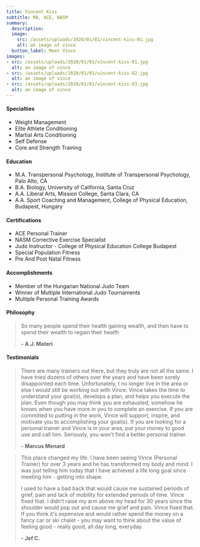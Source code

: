 ```yaml
---
title: Vincent Kiss
subtitle: MA, ACE, NASM
summary:
  description:
  image:
    src: /assets/uploads/2020/01/01/vincent-kiss-01.jpg 
    alt: an image of vince 
  button_label: Meet Vince 
images:
- src: /assets/uploads/2020/01/01/vincent-kiss-01.jpg 
  alt: an image of vince 
- src: /assets/uploads/2020/01/01/vincent-kiss-02.jpg 
  alt: an image of vince 
- src: /assets/uploads/2020/01/01/vincent-kiss-03.jpg 
  alt: an image of vince 
---
```


#### Specialties

- Weight Management
- Elite Athlete Conditioning
- Martial Arts Conditioning
- Self Defense
- Core and Strength Training

#### Education

- M.A. Transpersonal Psychology, Institute of Transpersonal Psychology, Palo Alto, CA
- B.A. Biology, University of California, Santa Cruz
- A.A. Liberal Arts, Mission College, Santa Clara, CA
- A.A. Sport Coaching and Management, College of Physical Education, Budapest, Hungary

#### Certifications

- ACE Personal Trainer
- NASM Corrective Exercise Specialist
- Judo Instructor - College of Physical Education College Budapest
- Special Population Fitness
- Pre And Post Natal Fitness

#### Accomplishments

- Member of the Hungarian National Judo Team
- Winner of Multiple International Judo Tournaments
- Multiple Personal Training Awards

#### Philosophy

> So many people spend their health gaining wealth, and then have to spend their wealth to regain their health
>
> **- A.J. Materi**

#### Testimonials

> There are many trainers out there, but they truly are not all the same. I have tried dozens of others over the years and have been sorely disappointed each time. Unfortunately, I no longer live in the area or else I would still be working out with Vince. Vince takes the time to understand your goal(s), develops a plan, and helps you execute the plan. Even though you may think you are exhausted, somehow he knows when you have more in you to complete an exercise. If you are committed to putting in the work, Vince will support, inspire, and motivate you to accomplishing your goal(s). If you are looking for a personal trainer and Vince is in your area, put your money to good use and call him. Seriously, you won't find a better personal trainer.
>
> **- Marcus Menard**

> This place changed my life. I have been seeing Vince (Personal Trainer) for over 3 years and he has transformed my body and mind. I was just telling him today that I have achieved a life long goal since meeting him - getting into shape.
>     
> I used to have a bad back that would cause me sustained periods of grief, pain and lack of mobility for extended periods of time. Vince fixed that. I didn't raise my arm above my head for 30 years since the shoulder would pop out and cause me grief and pain. Vince fixed that. If you think it's expensive and would rather spend the money on a fancy car or ski chalet - you may want to think about the value of feeling good - really good, all day long, everyday.
>
> **- Jef C.**

